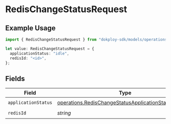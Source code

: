 # RedisChangeStatusRequest

## Example Usage

```typescript
import { RedisChangeStatusRequest } from "dokploy-sdk/models/operations";

let value: RedisChangeStatusRequest = {
  applicationStatus: "idle",
  redisId: "<id>",
};
```

## Fields

| Field                                                                                                                        | Type                                                                                                                         | Required                                                                                                                     | Description                                                                                                                  |
| ---------------------------------------------------------------------------------------------------------------------------- | ---------------------------------------------------------------------------------------------------------------------------- | ---------------------------------------------------------------------------------------------------------------------------- | ---------------------------------------------------------------------------------------------------------------------------- |
| `applicationStatus`                                                                                                          | [operations.RedisChangeStatusApplicationStatusRequest](../../models/operations/redischangestatusapplicationstatusrequest.md) | :heavy_check_mark:                                                                                                           | N/A                                                                                                                          |
| `redisId`                                                                                                                    | *string*                                                                                                                     | :heavy_check_mark:                                                                                                           | N/A                                                                                                                          |